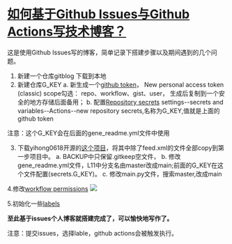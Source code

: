 # [如何基于Github Issues与Github Actions写技术博客？](https://github.com/myogg/meek/issues/75)

 这是使用Github Issues写的博客，简单记录下搭建步骤以及期间遇到的几个问题。
 
 1. 新建一个仓库gitblog
    下载到本地
 2. 新建仓库G_KEY
    a. 新生成一个[github token](https://github.com/settings/tokens)，
    New personal access token (classic)
    scope勾选： repo、workflow、gist、user，
    生成后复制到一个安全的地方存储后面备用；
    b. 配置[Repository secrets](https://github.com/myogg/gitblog/settings/secrets/actions)
    settings--secrets and variables--Actions--new repository secrets,名称为G_KEY,值就是上面的github token
 
 注意：这个G_KEY会在后面的gene_readme.yml文件中使用
 
 3. 下载yihong0618开源的[这个项目](https://github.com/yihong0618/gitblog)，将其中除了feed.xml的文件全部copy到第一步项目中。
    a. BACKUP中只保留.gitkeep空文件，
    b. 修改gene_readme.yml文件，L11中分支名由master改成main;前面的G_KEY在这个文件配置(secrets.G_KEY)。
    c. 修改main.py文件，搜索master,改成main
 
 4.修改[workflow permissions](https://github.com/humyna/gitblog/settings/actions) 
![](https://pic.imgdb.cn/item/6697c518d9c307b7e980868b.png)
 
 5.初始化一些[labels](https://github.com/myogg/gitblog/labels)
 
 **至此基于issues个人博客就搭建完成了，可以愉快地写作了。**
 
 注意：提交issues，选择lable，github actions会被触发执行。

